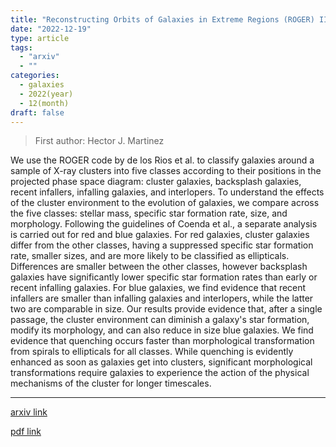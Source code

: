 ```yaml
---
title: "Reconstructing Orbits of Galaxies in Extreme Regions (ROGER) III: galaxy evolution patterns in projected phase space around massive X-ray clusters"
date: "2022-12-19"
type: article
tags:
  - "arxiv"
  - ""
categories:
  - galaxies
  - 2022(year)
  - 12(month)
draft: false
---
```


> First author: Hector J. Martinez

 We use the ROGER code by de los Rios et al. to classify galaxies around a
sample of X-ray clusters into five classes according to their positions in the
projected phase space diagram: cluster galaxies, backsplash galaxies, recent
infallers, infalling galaxies, and interlopers. To understand the effects of
the cluster environment to the evolution of galaxies, we compare across the
five classes: stellar mass, specific star formation rate, size, and morphology.
Following the guidelines of Coenda et al., a separate analysis is carried out
for red and blue galaxies. For red galaxies, cluster galaxies differ from the
other classes, having a suppressed specific star formation rate, smaller sizes,
and are more likely to be classified as ellipticals. Differences are smaller
between the other classes, however backsplash galaxies have significantly lower
specific star formation rates than early or recent infalling galaxies. For blue
galaxies, we find evidence that recent infallers are smaller than infalling
galaxies and interlopers, while the latter two are comparable in size. Our
results provide evidence that, after a single passage, the cluster environment
can diminish a galaxy's star formation, modify its morphology, and can also
reduce in size blue galaxies. We find evidence that quenching occurs faster
than morphological transformation from spirals to ellipticals for all classes.
While quenching is evidently enhanced as soon as galaxies get into clusters,
significant morphological transformations require galaxies to experience the
action of the physical mechanisms of the cluster for longer timescales.

---
[arxiv link](http://arxiv.org/abs/2212.09780v1)

[pdf link](http://arxiv.org/pdf/2212.09780v1)